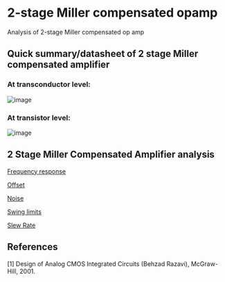 # 2-stage Miller compensated opamp
Analysis of 2-stage Miller compensated op amp


## Quick summary/datasheet of 2 stage Miller compensated amplifier

### At transconductor level:

![image](https://user-images.githubusercontent.com/95447782/169705559-7645319b-32b3-4648-aef2-40e8bcba475a.png)

### At transistor level:

![image](https://user-images.githubusercontent.com/95447782/169705568-bf4a9597-12dd-45d1-a2f0-9a2c498c13f8.png)



2 Stage Miller Compensated Amplifier analysis
---
[Frequency response](/Freq_Resp_analysis.md)

[Offset](/Offset_analysis.md)

[Noise](/Noise_analysis.md)

[Swing limits](/Swing_analysis.md)

[Slew Rate](/Slew_Rate_analysis.md)




References
---
[1] Design of Analog CMOS Integrated Circuits (Behzad Razavi), McGraw-Hill, 2001.

